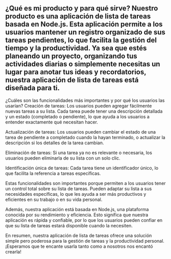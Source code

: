 ¿Qué es mi producto y para qué sirve?
Nuestro producto es una aplicación de lista de tareas basada en Node.js. Esta aplicación permite a los usuarios mantener un registro organizado de sus tareas pendientes, lo que facilita la gestión del tiempo y la productividad. Ya sea que estés planeando un proyecto, organizando tus actividades diarias o simplemente necesitas un lugar para anotar tus ideas y recordatorios, nuestra aplicación de lista de tareas está diseñada para ti.
---------------------------------------------------
¿Cuáles son las funcionalidades más importantes y por qué los usuarios las usarían?
Creación de tareas: Los usuarios pueden agregar fácilmente nuevas tareas a su lista. Cada tarea puede tener una descripción detallada y un estado (completado o pendiente), lo que ayuda a los usuarios a entender exactamente qué necesitan hacer.

Actualización de tareas: Los usuarios pueden cambiar el estado de una tarea de pendiente a completado cuando la hayan terminado, o actualizar la descripción si los detalles de la tarea cambian.

Eliminación de tareas: Si una tarea ya no es relevante o necesaria, los usuarios pueden eliminarla de su lista con un solo clic.

Identificación única de tareas: Cada tarea tiene un identificador único, lo que facilita la referencia a tareas específicas.

Estas funcionalidades son importantes porque permiten a los usuarios tener un control total sobre su lista de tareas. Pueden adaptar su lista a sus necesidades específicas, lo que les ayuda a ser más productivos y eficientes en su trabajo o en su vida personal.

Además, nuestra aplicación está basada en Node.js, una plataforma conocida por su rendimiento y eficiencia. Esto significa que nuestra aplicación es rápida y confiable, por lo que los usuarios pueden confiar en que su lista de tareas estará disponible cuando la necesiten.

En resumen, nuestra aplicación de lista de tareas ofrece una solución simple pero poderosa para la gestión de tareas y la productividad personal. ¡Esperamos que te encante usarla tanto como a nosotros nos encantó crearla! 